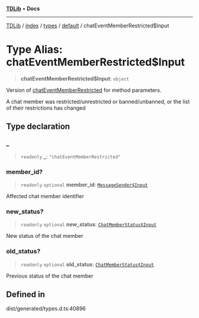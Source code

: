 [**TDLib**](../../../../../../README.md) • **Docs**

***

[TDLib](../../../../../../modules.md) / [index](../../../../../README.md) / [types](../../../README.md) / [default](../README.md) / chatEventMemberRestricted$Input

# Type Alias: chatEventMemberRestricted$Input

> **chatEventMemberRestricted$Input**: `object`

Version of [chatEventMemberRestricted](chatEventMemberRestricted.md) for method parameters.

A chat member was restricted/unrestricted or banned/unbanned, or the list of their restrictions has changed

## Type declaration

### \_

> `readonly` **\_**: `"chatEventMemberRestricted"`

### member\_id?

> `readonly` `optional` **member\_id**: [`MessageSender$Input`](MessageSender$Input.md)

Affected chat member identifier

### new\_status?

> `readonly` `optional` **new\_status**: [`ChatMemberStatus$Input`](ChatMemberStatus$Input.md)

New status of the chat member

### old\_status?

> `readonly` `optional` **old\_status**: [`ChatMemberStatus$Input`](ChatMemberStatus$Input.md)

Previous status of the chat member

## Defined in

dist/generated/types.d.ts:40896
